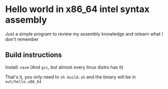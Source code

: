 # Hello world in x86_64 intel syntax assembly
Just a simple program to review my assembly knowledge and relearn what I don't remember

## Build instructions

Install: `nasm`
(And `gcc`, but almost every linux distro has it)

That's it, you only need to `sh build.sh` and the binary will be in `out/hello.x86_64`
